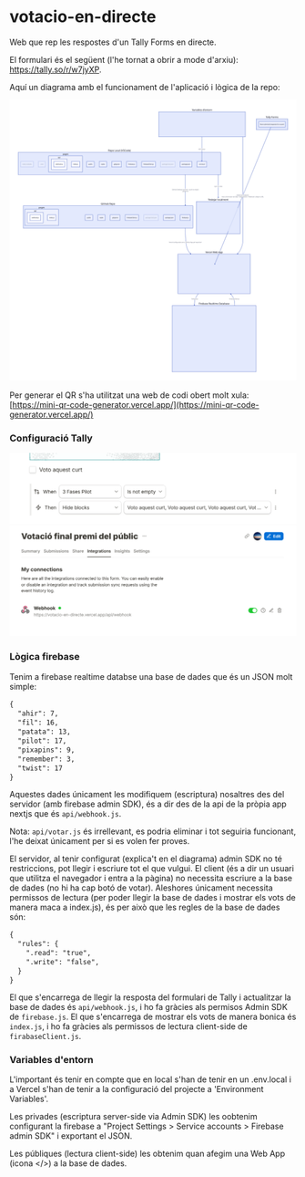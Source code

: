 # votacio-en-directe
Web que rep les respostes d'un Tally Forms en directe.

El formulari és el següent (l'he tornat a obrir a mode d'arxiu): https://tally.so/r/w7jyXP.

Aquí un diagrama amb el funcionament de l'aplicació i lògica de la repo:

![diagrama](repo-diagram.svg)


Per generar el QR s'ha utilitzat una web de codi obert molt xula: [https://mini-qr-code-generator.vercel.app/](https://mini-qr-code-generator.vercel.app/)


### Configuració Tally
![regles tally](tally-rules.png)
![webhook integration](tally-webhooks.png)

### Lògica firebase
Tenim a firebase realtime databse una base de dades que és un JSON molt simple:
```
{
  "ahir": 7,
  "fil": 16,
  "patata": 13,
  "pilot": 17,
  "pixapins": 9,
  "remember": 3,
  "twist": 17
}
```
Aquestes dades únicament les modifiquem (escriptura) nosaltres des del servidor (amb firebase admin SDK), és a dir des de la api de la pròpia app nextjs que és `api/webhook.js`. 

Nota: `api/votar.js` és irrellevant, es podria eliminar i tot seguiria funcionant, l'he deixat únicament per si es volen fer proves.

El servidor, al tenir configurat (explica't en el diagrama) admin SDK no té restriccions, pot llegir i escriure tot el que vulgui. El client (és a dir un usuari que utilitza el navegador i entra a la pàgina) no necessita escriure a la base de dades (no hi ha cap botó de votar). Aleshores únicament necessita permissos de lectura (per poder llegir la base de dades i mostrar els vots de manera maca a index.js), és per això que les regles de la base de dades són:
```
{
  "rules": {
    ".read": "true",
    ".write": "false",
  }
}
```

El que s'encarrega de llegir la resposta del formulari de Tally i actualitzar la base de dades és `api/webhook.js`, i ho fa gràcies als permisos Admin SDK de `firebase.js`. El que s'encarrega de mostrar els vots de manera bonica és `index.js`, i ho fa gràcies als permissos de lectura client-side de `firabaseClient.js`.

### Variables d'entorn
L'important és tenir en compte que en local s'han de tenir en un .env.local i a Vercel s'han de tenir a la configuració del projecte a 'Environment Variables'.

Les privades (escriptura server-side via Admin SDK) les oobtenim configurant la firebase a "Project Settings > Service accounts > Firebase admin SDK" i exportant el JSON.

Les públiques (lectura client-side) les obtenim quan afegim una Web App (icona </>) a la base de dades.